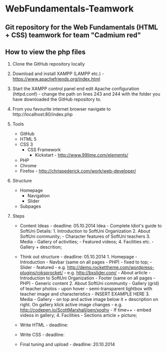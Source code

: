 WebFundamentals-Teamwork
========================

Git repository for the Web Fundamentals (HTML + CSS) teamwork for team "Cadmium red"
------------------------------------------------------------------------------------
 
How to view the php files
-------------------------
1. Clone the GitHub repository locally
2. Download and install XAMPP (LAMPP etc.) - https://www.apachefriends.org/index.html
3. Start the XAMPP control panel end edit Apache configuration (httpd.conf) - change the path on lines 243 and 244 with the folder you have downloaded the GitHub repository to. 
4. From you favourite internet browser navigate to http://localhost:80/index.php

 
1. Tools
	- GitHub
	- HTML 5 
	- CSS 3
		- CSS Framework
			- Kickstart - http://www.99lime.com/elements/
	- PHP
	- Chrome 
	- Firefox - http://chrispederick.com/work/web-developer/

2. Structure
	- Homepage
		- Navigation
		- Slider
	- Subpages

3. Steps
	- Content Ideas - deadline: 05.10.2014
			Idea - Complete Idiot's guide to SoftUni
			Details:
				1. Introduction to SoftUni Organization
				2. About SoftUni community;
					- Character features of SoftUni teachers
				3. Media
					- Gallery of activities;
					- Featured videos;
				4. Facilities etc.
					- Gallery + descrition;
					
	- Think out structure - deadline: 05.10.2014
				1. Homepage - Introduction
					- Navbar (same on all pages - PHP) - fixed to top;
					- Slider - featured - e.g. http://demo.rockettheme.com/wordpress-plugins/roksprocket/
										- e.g. http://bxslider.com/
					- About article - Introduction to SoftUni Organization
					- Footer (same on all pages - PHP) - Generic content
				2. About SoftUni community
					- Gallery (grid) of teacher photos - upon hover - semi-transparent lightbox with teacher image and characteristics - INSERT EXAMPLE HERE
				3. Media - Gallery - on top and active image below it + description on right. On gallery klick active image changes - e.g. http://codepen.io/ScottMarshall/pen/xoqhv
					- If time++ - embed videos in gallery;
				4. Facilities - Sections article + picture;					
 
	- Write HTML - deadline: 
	- Write CSS - deadline: 
	- Final tuning and upload - deadline: 20.10.2014
